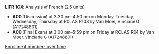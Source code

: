 **LIFR 1CX**: Analysis of French (2.5 units)

- **A00** (Discussion) at 3:30 pm–4:50 pm on Monday, Tuesday, Wednesday, Thursday at RCLAS R103 by Van Moer, Vinciane G (A17248801)
- **A00** (Final Exam) at 3:00 pm–5:59 pm on Friday at RCLAS R04 by Van Moer, Vinciane G (A17248801)

[Enrollment numbers over time](./LIFR1CX.tsv)
